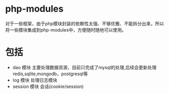 # php-modules
对于一些框架，由于php模块封装的依赖性太强、不够优雅、不能拆分出来，所以将一些模块集成到php-modules中，方便随时随地可以使用。


# 包括
* dao 			模块  主要处理数据资源，目前只完成了mysql的处理,后续会更新处理redis,sqlite,mongodb，postgresql等
* log 			模块  处理日志模块
* session		模块  会话(cookie/session)


